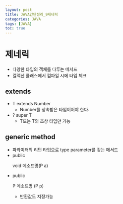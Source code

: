 ```yaml
---
layout: post
title: JAVA간단정리_9제네릭
categories: JAVA
tags: [JAVA]
toc: true
---
```


# 제네릭
- 다양한 타입의 객체를 다루는 메서드
- 컬랙션 클래스에서 컴파일 시에 타입 체크

## extends
- T extends Number
  - Number를 상속받은 타입이어야 한다.
- ? super T
  - T또는 T의 조상 타입만 가능


## generic method
- 파라미터의 리턴 타입으로 type parameter를 갖는 메서드
- public <P> void 메소드명(P a)
- public <P> P 메소드명 (P p)
  - 반환값도 지정가능